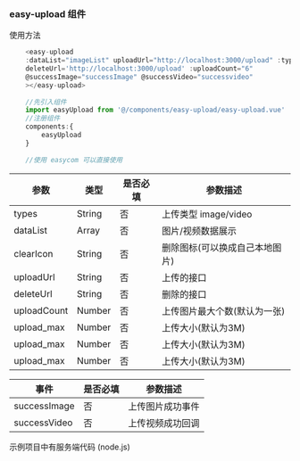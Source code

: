 ### easy-upload 组件

使用方法
```js
	<easy-upload
	:dataList="imageList" uploadUrl="http://localhost:3000/upload" :types="category"
	deleteUrl='http://localhost:3000/upload' :uploadCount="6"
	@successImage="successImage" @successVideo="successvideo"
	></easy-upload>
	
	//先引入组件
    import easyUpload from '@/components/easy-upload/easy-upload.vue'
    //注册组件
    components:{
        easyUpload
    }
	
	//使用 easycom 可以直接使用

```

|  参数   | 类型  | 是否必填 | 参数描述
|  ----  | ----  | ---- | ----
| types  | String | 否 | 上传类型 image/video
| dataList  | Array | 否 | 图片/视频数据展示
| clearIcon  | String | 否 | 删除图标(可以换成自己本地图片)
| uploadUrl  | String | 否 | 上传的接口
| deleteUrl  | String | 否 | 删除的接口
| uploadCount  | Number | 否 | 上传图片最大个数(默认为一张)
| upload_max  | Number | 否 | 上传大小(默认为3M)
| upload_max  | Number | 否 | 上传大小(默认为3M)
| upload_max  | Number | 否 | 上传大小(默认为3M)

|  事件  | 是否必填 | 参数描述
|  ---- | ---- | ----
| successImage  | 否 | 上传图片成功事件
| successVideo  |  否 | 上传视频成功回调

示例项目中有服务端代码 (node.js)

